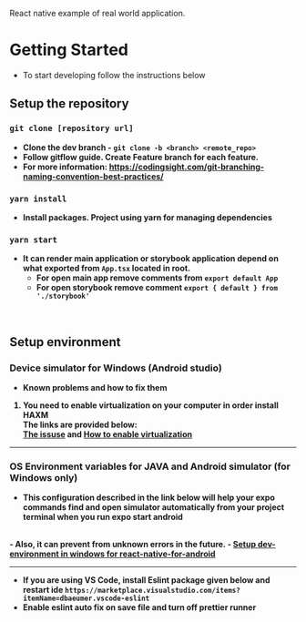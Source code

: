 React native example of real world application.

# Getting Started

- To start developing follow the instructions below

## Setup the repository

### `git clone [repository url]`
- <b>Clone the dev branch - `git clone -b <branch> <remote_repo>`
- Follow gitflow guide. Create Feature branch for each feature.
- For more information: https://codingsight.com/git-branching-naming-convention-best-practices/

### `yarn install`
- Install packages. Project using yarn for managing dependencies

### `yarn start`
- It can render main application or storybook application 
  depend on what exported from `App.tsx` located in root.
  - For open main app remove comments from `export default App`
  - For open storybook remove comment `export { default } from './storybook'`
<br>


## Setup environment
### Device simulator for Windows (Android studio)
- Known problems and how to fix them
1. You need to enable virtualization on your computer in order install HAXM
<br> The links are provided below: <br>
<a href="https://github.com/intel/haxm/issues/367">The issuse</a> and
<a href="https://2nwiki.2n.cz/pages/viewpage.action?pageId=75202968">How to enable virtualization</a>
---
### OS Environment variables for JAVA and Android simulator (for Windows only)
- This configuration described in the link below will help your expo commands find and open simulator automatically from your project terminal when you run expo start android
<br>
- Also, it can prevent from unknown errors in the future.
- <a href="https://docs.microsoft.com/en-us/windows/dev-environment/javascript/react-native-for-android">Setup dev-environment in windows for react-native-for-android</a>

---
- If you are using VS Code, install Eslint package given below and restart ide
  `https://marketplace.visualstudio.com/items?itemName=dbaeumer.vscode-eslint`
  <br>
- Enable eslint auto fix on save file and turn off prettier runner
